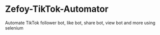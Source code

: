 # Zefoy-TikTok-Automator
Automate TikTok follower bot, like bot, share bot, view bot and more using selenium
